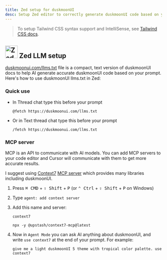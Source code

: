 ```yaml
---
title: Zed setup for duskmoonUI
desc: Setup Zed editor to correctly generate duskmoonUI code based on your prompt.
---
```


<script>
  import Translate from "$components/Translate.svelte"
</script>

> To setup Tailwind CSS syntax support and IntelliSense, see [Tailwind CSS docs](https://tailwindcss.com/docs/editor-setup).

## <img src="https://img.duskmoonui.com/images/logos/zed.webp" alt="Zed" width="40" height="40" class="inline-block me-2 -mt-1 not-prose"> Zed LLM setup

[duskmoonui.com/llms.txt](https://duskmoonui.com/llms.txt) file is a compact, text version of duskmoonUI docs to help AI generate accurate duskmoonUI code based on your prompt.
Here's how to use duskmoonUI llms.txt in Zed:

### Quick use

- In Thread chat type this before your prompt
  ```md:prompt
  @fetch https://duskmoonui.com/llms.txt
  ```
- Or in Text thread chat type this before your prompt
  ```md:prompt
  /fetch https://duskmoonui.com/llms.txt
  ```

### MCP server

MCP is an API to communicate with AI models. You can add MCP servers to your code editor and Cursor will communicate with them to get more accurate results.

I suggest using [Context7](https://context7.com/) [MCP server](https://github.com/upstash/context7-mcp) which provides many libraries including duskmoonUI.

1. Press <kbd class="kbd">⌘ CMD</kbd> + <kbd class="kbd">⇧ Shift</kbd> + <kbd class="kbd">P</kbd> (or <kbd class="kbd">⌃ Ctrl</kbd> + <kbd class="kbd">⇧ Shift</kbd> + <kbd class="kbd">P</kbd> on Windows)
2. Type `agent: add context server`
3. Add this name and server:

   ```sh:name
   context7
   ```

   ```sh:server
   npx -y @upstash/context7-mcp@latest
   ```

4. Now in `Agent Mode` you can ask AI anything about duskmoonUI, and write `use context7` at the end of your prompt.
    For example:
   ```md:prompt
   give me a light duskmoonUI 5 theme with tropical color palette. use context7
   ```

